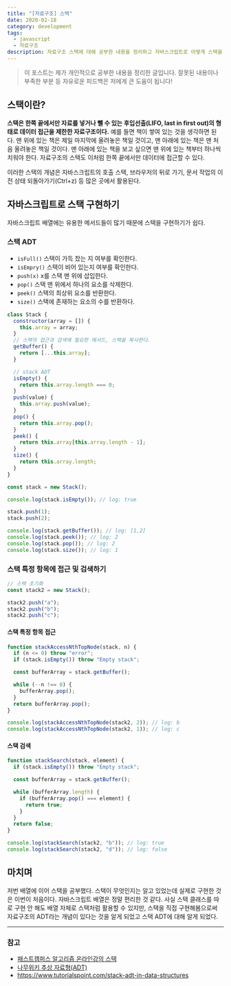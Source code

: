 ```yaml
---
title: "[자료구조] 스택"
date: 2020-02-18
category: development
tags:
  - javascript
  - 자료구조
description: 자료구조 스택에 대해 공부한 내용을 정리하고 자바스크립트로 어떻게 스택을 구현했는지 공유해본다.
---
```


> 이 포스트는 제가 개인적으로 공부한 내용을 정리한 글입니다. 잘못된 내용이나 부족한 부분 등 자유로운 피드백은 저에게 큰 도움이 됩니다!

## 스택이란?

**스택은 한쪽 끝에서만 자료를 넣거나 뺄 수 있는 후입선출(LIFO, last in first out)의 형태로 데이터 접근을 제한한 자료구조이다.** 예를 들면 책이 쌓여 있는 것을 생각하면 된다. 맨 위에 있는 책은 제일 마지막에 올려놓은 책일 것이고, 맨 아래에 있는 책은 맨 처음 올려놓은 책일 것이다. 맨 아래에 있는 책을 보고 싶으면 맨 위에 있는 책부터 하나씩 치워야 한다. 자료구조의 스택도 이처럼 한쪽 끝에서만 데이터에 접근할 수 있다.

이러한 스택의 개념은 자바스크립트의 호출 스택, 브라우저의 뒤로 가기, 문서 작업의 이전 상태 되돌아가기(Ctrl+z) 등 많은 곳에서 활용된다.

## 자바스크립트로 스택 구현하기

자바스크립트 배열에는 유용한 메서드들이 많기 때문에 스택을 구현하기가 쉽다.

### 스택 ADT

- `isFull()` 스택이 가득 찼는 지 여부를 확인한다.
- `isEmpry()` 스택이 비어 있는지 여부를 확인한다.
- `push(x)` x를 스택 맨 위에 삽입한다.
- `pop()` 스택 맨 위에서 하나의 요소를 삭제한다.
- `peek()` 스택의 최상위 요소를 반환한다.
- `size()` 스택에 존재하는 요소의 수를 반환하다.

```js
class Stack {
  constructor(array = []) {
    this.array = array;
  }
  // 스택의 접근과 검색에 필요한 메서드, 스택을 복사한다.
  getBuffer() {
    return [...this.array];
  }

  // stack ADT
  isEmpty() {
    return this.array.length === 0;
  }
  push(value) {
    this.array.push(value);
  }
  pop() {
    return this.array.pop();
  }
  peek() {
    return this.array[this.array.length - 1];
  }
  size() {
    return this.array.length;
  }
}

const stack = new Stack();

console.log(stack.isEmpty()); // log: true

stack.push(1);
stack.push(2);

console.log(stack.getBuffer()); // log: [1,2]
console.log(stack.peek()); // log: 2
console.log(stack.pop()); // log: 2
console.log(stack.size()); // log: 1
```

### 스택 특정 항목에 접근 및 검색하기

```js
// 스택 초기화
const stack2 = new Stack();

stack2.push("a");
stack2.push("b");
stack2.push("c");
```

#### 스택 특정 항목 접근

```js
function stackAccessNthTopNode(stack, n) {
  if (n <= 0) throw "error";
  if (stack.isEmpty()) throw "Empty stack";

  const bufferArray = stack.getBuffer();

  while (--n !== 0) {
    bufferArray.pop();
  }
  return bufferArray.pop();
}

console.log(stackAccessNthTopNode(stack2, 2)); // log: b
console.log(stackAccessNthTopNode(stack2, 1)); // log: c
```

#### 스택 검색

```js
function stackSearch(stack, element) {
  if (stack.isEmpty()) throw "Empty stack";

  const bufferArray = stack.getBuffer();

  while (bufferArray.length) {
    if (bufferArray.pop() === element) {
      return true;
    }
  }
  return false;
}

console.log(stackSearch(stack2, "b")); // log: true
console.log(stackSearch(stack2, "d")); // log: false
```

## 마치며

저번 배열에 이어 스택을 공부했다. 스택이 무엇인지는 알고 있었는데 실제로 구현한 것은 이번이 처음이다. 자바스크립트 배열은 정말 편리한 것 같다. 사실 스택 클래스를 따로 구현 안 해도 배열 자체로 스택처럼 활용할 수 있지만, 스택을 직접 구현해봄으로써 자료구조의 ADT라는 개념이 있다는 것을 알게 되었고 스택 ADT에 대해 알게 되었다.

---

### 참고

- [패스트캠퍼스 알고리즘 온라인강의 스택](https://www.fastcampus.co.kr/dev_online_algo/)
- [나무위키 추상 자료형(ADT)](https://ko.wikipedia.org/wiki/%EC%B6%94%EC%83%81_%EC%9E%90%EB%A3%8C%ED%98%95)
- https://www.tutorialspoint.com/stack-adt-in-data-structures
